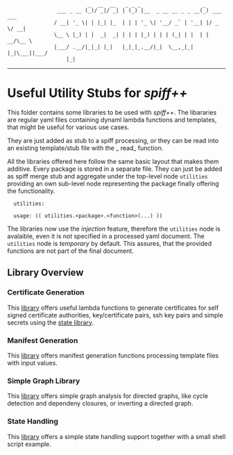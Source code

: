 
```    
                          _  __  __   _ _ _                    _           
                ___ _ __ (_)/ _|/ _| | (_) |__  _ __ __ _ _ __(_) ___  ___ 
               / __| '_ \| | |_| |_  | | | '_ \| '__/ _` | '__| |/ _ \/ __|
               \__ \ |_) | |  _|  _| | | | |_) | | | (_| | |  | |  __/\__ \
               |___/ .__/|_|_| |_|   |_|_|_.__/|_|  \__,_|_|  |_|\___||___/
                   |_|                                                                                         
```

---

# Useful Utility Stubs for _spiff++_

This folder contains some libraries to be used with _spiff++_. 
The libararies are regular yaml files containing dynaml lambda functions
and templates, that might be useful for various use cases.

They are just added as stub to a spiff processing, or they can be read
into an existing template/stub file with the _ read_ function.

All the libraries offered here follow the same basic layout that
makes them additive. Every package is stored in a separate file. They
can just be added as spiff merge stub and aggregate under
the top-level node `utilities` providing an own sub-level node representing
the package finally offering the functionality.

```
  utilities:
  
  usage: (( utilities.<package>.<function>(...) ))
```

The libraries now use the _injection_ feature, therefore the `utilities`
node is avalaible, even it is not specified in a processed yaml document.
The `utilities` node is _temporary_ by default. This assures, that the 
provided functions are not part of the final document.

## Library Overview

### Certificate Generation

This [library](certs/README.md) offers useful lambda functions to generate
certificates for self signed certificate authorities, key/certificate pairs,
ssh key pairs and simple secrets using the [state library](state/README.md).

### Manifest Generation

This [library](generate/README.md) offers manifest generation functions
processing template files with input values.

### Simple Graph Library

This [library](graph/README.md) offers simple graph analysis for directed graphs, like cycle
detection and dependeny closures, or inverting a directed graph.

### State Handling

This [library](state/README.md) offers a simple state handling support together 
with a small shell script example.

